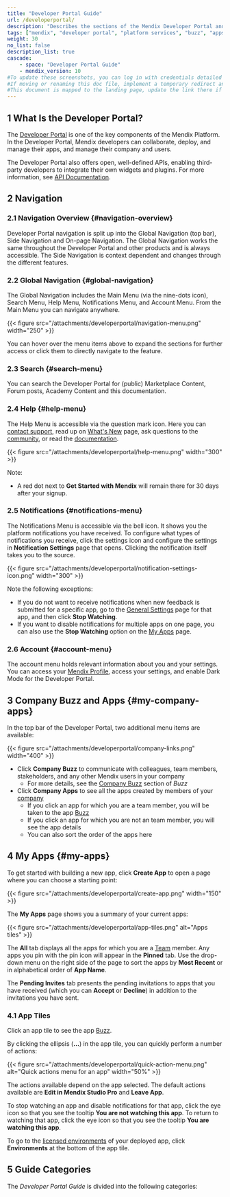 ```yaml
---
title: "Developer Portal Guide"
url: /developerportal/
description: "Describes the sections of the Mendix Developer Portal and links to more detailed documents in the guide."
tags: ["mendix", "developer portal", "platform services", "buzz", "apps", "community", "marketplace", "academy", "forum", "docs", "documentation"]
weight: 30
no_list: false
description_list: true
cascade:
    - space: "Developer Portal Guide"
    - mendix_version: 10
#To update these screenshots, you can log in with credentials detailed in How to Update Screenshots Using Team Apps.
#If moving or renaming this doc file, implement a temporary redirect and let the respective team know they should update the URL in the product. See Mapping to Products for more details.
#This document is mapped to the landing page, update the link there if renaming or moving the doc file.
---
```


## 1 What Is the Developer Portal?

The [Developer Portal](http://sprintr.home.mendix.com) is one of the key components of the Mendix Platform. In the Developer Portal, Mendix developers can collaborate, deploy, and manage their apps, and manage their company and users. 

The Developer Portal also offers open, well-defined APIs, enabling third-party developers to integrate their own widgets and plugins. For more information, see [API Documentation](/apidocs-mxsdk/apidocs/).


## 2 Navigation
### 2.1 Navigation Overview {#navigation-overview}
Developer Portal navigation is split up into the Global Navigation (top bar), Side Navigation and On-page Navigation. The Global Navigation works the same throughout the Developer Portal and other products and is always accessible. The Side Navigation is context dependent and changes through the different features.

### 2.2 Global Navigation {#global-navigation}
The Global Navigation includes the Main Menu (via the nine-dots icon), Search Menu, Help Menu, Notifications Menu, and Account Menu. From the Main Menu you can navigate anywhere. 

{{< figure src="/attachments/developerportal/navigation-menu.png" width="250" >}}

You can hover over the menu items above to expand the sections for further access or click them to directly navigate to the feature.

### 2.3 Search {#search-menu}
You can search the Developer Portal for (public) Marketplace Content, Forum posts, Academy Content and this documentation.

### 2.4 Help {#help-menu}
The Help Menu is accessible via the question mark icon. Here you can [contact support](/developerportal/support), read up on [What's New](https://www.mendix.com/releases/) page, ask questions to the [community](/developerportal/community-tools/mendix-forum/#questions-tab), or read the [documentation](/).

{{< figure src="/attachments/developerportal/help-menu.png" width="300" >}}

Note:
* A red dot next to **Get Started with Mendix** will remain there for 30 days after your signup.

### 2.5 Notifications {#notifications-menu}
The Notifications Menu is accessible via the bell icon. It shows you the platform notifications you have received. To configure what types of notifications you receive, click the settings icon and configure the settings in **Notification Settings** page that opens. Clicking the notification itself takes you to the source.

{{< figure src="/attachments/developerportal/notification-settings-icon.png" width="300" >}}

Note the following exceptions:
* If you do not want to receive notifications when new feedback is submitted for a specific app, go to the [General Settings](/developerportal/collaborate/general-settings/) page for that app, and then click **Stop Watching**.
* If you want to disable notifications for multiple apps on one page, you can also use the **Stop Watching** option on the [My Apps](#my-apps) page.

### 2.6 Account {#account-menu}
The account menu holds relevant information about you and your settings. You can access your [Mendix Profile](/developerportal/community-tools/mendix-profile/), access your settings, and enable Dark Mode for the Developer Portal.


## 3 Company Buzz and Apps {#my-company-apps}

In the top bar of the Developer Portal, two additional menu items are available: 

{{< figure src="/attachments/developerportal/company-links.png" width="400" >}}

* Click **Company Buzz** to communicate with colleagues, team members, stakeholders, and any other Mendix users in your company
    * For more details, see the [Company Buzz](/developerportal/general/buzz/#company-buzz) section of *Buzz*
* Click **Company Apps** to see all the apps created by members of your [company](/control-center/#company)
    * If you click an app for which you are a team member, you will be taken to the app [Buzz](/developerportal/general/buzz/#app-buzz)
    * If you click an app for which you are not an team member, you will see the app details
    * You can also sort the order of the apps here

## 4 My Apps {#my-apps}

To get started with building a new app, click **Create App** to open a page where you can choose a starting point:

{{< figure src="/attachments/developerportal/create-app.png" width="150" >}}

The **My Apps** page shows you a summary of your current apps:

{{< figure src="/attachments/developerportal/app-tiles.png" alt="Apps tiles" >}}

The **All** tab displays all the apps for which you are a [Team](/developerportal/general/team/) member. Any apps you pin with the pin icon will appear in the **Pinned** tab. Use the drop-down menu on the right side of the page to sort the apps by **Most Recent** or in alphabetical order of **App Name**.

The **Pending Invites** tab presents the pending invitations to apps that you have received (which you can **Accept** or **Decline**) in addition to the invitations you have sent. 

### 4.1 App Tiles

Click an app tile to see the app [Buzz](/developerportal/general/buzz/#app-buzz).

By clicking the ellipsis (**…**) in the app tile, you can quickly perform a number of actions:

{{< figure src="/attachments/developerportal/quick-action-menu.png" alt="Quick actions menu for an app" width="50%" >}}

The actions available depend on the app selected. The default actions available are **Edit in Mendix Studio Pro** and **Leave App**.

To stop watching an app and disable notifications for that app, click the eye icon so that you see the tooltip **You are not watching this app**. To return to watching that app, click the eye icon so that you see the tooltip **You are watching this app**.

To go to the [licensed environments](/developerportal/deploy/environments/) of your deployed app, click **Environments** at the bottom of the app tile.

## 5 Guide Categories

The *Developer Portal Guide* is divided into the following categories:
